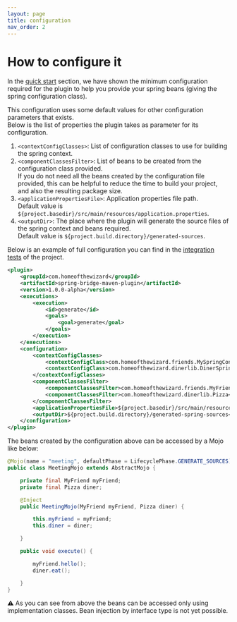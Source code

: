 ```yaml
---
layout: page
title: configuration
nav_order: 2
---
```


# How to configure it

In the [quick start](/spring-bridge-maven-plugin/#how-to-use-it-) section, we have shown the minimum configuration required for the plugin to help you provide your spring beans (giving the spring configuration class).  

This configuration uses some default values for other configuration parameters that exists.  
Below is the list of properties the plugin takes as parameter for its configuration.
1. `<contextConfigClasses>`: List of configuration classes to use for building the spring context.
2. `<componentClassesFilter>`: List of beans to be created from the configuration class provided.  
   If you do not need all the beans created by the configuration file provided, this can be helpful to reduce the time to build your project, and also the resulting package size.
3. `<applicationPropertiesFile>`: Application properties file path.  
   Default value is `${project.basedir}/src/main/resources/application.properties`.
4. `<outputDir>`: The place where the plugin will generate the source files of the spring context and beans required.  
   Default value is `${project.build.directory}/generated-sources`.

Below is an example of full configuration you can find in the [integration tests](https://github.com/HomeOfTheWizard/spring-bridge-maven-plugin/blob/main/src/it/example/plugin/pom.xml) of the project.
```xml
<plugin>
    <groupId>com.homeofthewizard</groupId>
    <artifactId>spring-bridge-maven-plugin</artifactId>
    <version>1.0.0-alpha</version>
    <executions>
        <execution>
            <id>generate</id>
            <goals>
                <goal>generate</goal>
            </goals>
        </execution>
    </executions>
    <configuration>
        <contextConfigClasses>
            <contextConfigClass>com.homeofthewizard.friends.MySpringConfiguration</contextConfigClass>
            <contextConfigClass>com.homeofthewizard.dinerlib.DinerSpringConfiguration</contextConfigClass>
        </contextConfigClasses>
        <componentClassesFilter>
            <componentClassesFilter>com.homeofthewizard.friends.MyFriend</componentClassesFilter>
            <componentClassesFilter>com.homeofthewizard.dinerlib.Pizza</componentClassesFilter>
        </componentClassesFilter>
        <applicationPropertiesFile>${project.basedir}/src/main/resources/application.properties</applicationPropertiesFile>
        <outputDir>${project.build.directory}/generated-spring-sources</outputDir>
    </configuration>
</plugin>
```

The beans created by the configuration above can be accessed by a Mojo like below:
```java
@Mojo(name = "meeting", defaultPhase = LifecyclePhase.GENERATE_SOURCES)
public class MeetingMojo extends AbstractMojo {

    private final MyFriend myFriend;
    private final Pizza diner;

    @Inject
    public MeetingMojo(MyFriend myFriend, Pizza diner) {

        this.myFriend = myFriend;
        this.diner = diner;

    }

    public void execute() {

        myFriend.hello();
        diner.eat();

    }
}
```

:warning: As you can see from above the beans can be accessed only using implementation classes. Bean injection by interface type is not yet possible.